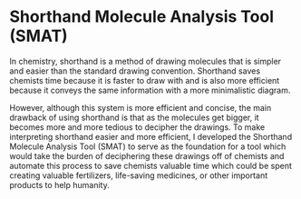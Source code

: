 # Shorthand Molecule Analysis Tool (SMAT)

In chemistry, shorthand is a method of drawing molecules that is simpler and easier than the standard drawing convention. Shorthand saves chemists time because it is faster to draw with and is also more efficient because it conveys the same information with a more minimalistic diagram.

However, although this system is more efficient and concise, the main drawback of using shorthand is that as the molecules get bigger, it becomes more and more tedious to decipher the drawings. To make interpreting shorthand easier and more efficient, I developed the Shorthand Molecule Analysis Tool (SMAT) to serve as the foundation for a tool which would take the burden of deciphering these drawings off of chemists and automate this process to save chemists valuable time which could be spent creating valuable fertilizers, life-saving medicines, or other important products to help humanity.
